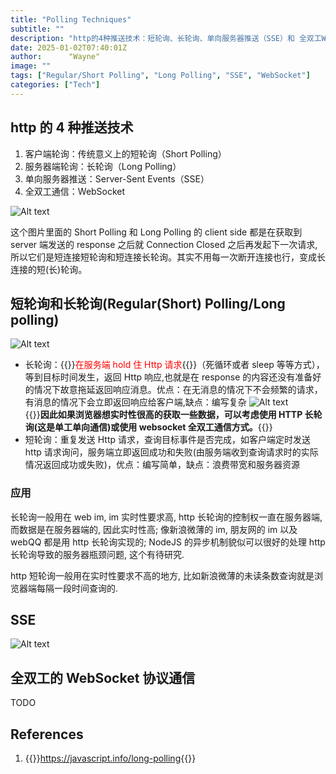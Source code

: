 ```yaml
---
title: "Polling Techniques"
subtitle: ""
description: "http的4种推送技术：短轮询、长轮询、单向服务器推送（SSE）和 全双工WebSocket"
date: 2025-01-02T07:40:01Z
author:      "Wayne"
image: ""
tags: ["Regular/Short Polling", "Long Polling", "SSE", "WebSocket"]
categories: ["Tech"]
---
```


## http 的 4 种推送技术

1. 客户端轮询：传统意义上的短轮询（Short Polling）
2. 服务器端轮询：长轮询（Long Polling）
3. 单向服务器推送：Server-Sent Events（SSE）
4. 全双工通信：WebSocket

![Alt text](/img/polling-technique.png)

这个图片里面的 Short Polling 和 Long Polling 的 client side 都是在获取到 server 端发送的 response 之后就 Connection Closed 之后再发起下一次请求,所以它们是短连接短轮询和短连接长轮询。其实不用每一次断开连接也行，变成长连接的短(长)轮询。

## 短轮询和长轮询(Regular(Short) Polling/Long polling)  

![Alt text](/img/long-short-polling.png)

- 长轮询：{{<rawhtml>}}<span style="color:red;">在服务端 hold 住 Http 请求</span>{{</rawhtml>}}（死循环或者 sleep 等等方式），等到目标时间发生，返回 Http 响应,也就是在 response 的内容还没有准备好的情况下故意拖延返回响应消息。优点：在无消息的情况下不会频繁的请求，有消息的情况下会立即返回响应给客户端,缺点：编写复杂 ![Alt text](/img/http-long-polling.png)  
  {{<rawhtml>}}<strong>因此如果浏览器想实时性很高的获取一些数据，可以考虑使用 HTTP 长轮询(这是单工单向通信)或使用 websocket 全双工通信方式。</strong>{{</rawhtml>}}
- 短轮询：重复发送 Http 请求，查询目标事件是否完成，如客户端定时发送 http 请求询问，服务端立即返回成功和失败(由服务端收到查询请求时的实际情况返回成功或失败)，优点：编写简单，缺点：浪费带宽和服务器资源

### 应用

长轮询一般用在 web im, im 实时性要求高, http 长轮询的控制权一直在服务器端, 而数据是在服务器端的, 因此实时性高; 像新浪微薄的 im, 朋友网的 im 以及 webQQ 都是用 http 长轮询实现的; NodeJS 的异步机制貌似可以很好的处理 http 长轮询导致的服务器瓶颈问题, 这个有待研究.

http 短轮询一般用在实时性要求不高的地方, 比如新浪微薄的未读条数查询就是浏览器端每隔一段时间查询的.

## SSE

![Alt text](/img/SSE.png)

## 全双工的 WebSocket 协议通信

TODO

## References

1. {{<rawhtml>}}<a href="https://javascript.info/long-polling" target="_blank">https://javascript.info/long-polling</a>{{</rawhtml>}}
